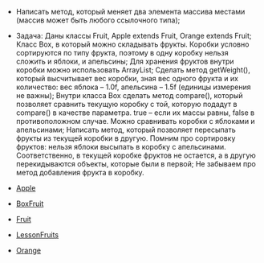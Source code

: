 - Написать метод, который меняет два элемента массива местами (массив может быть любого ссылочного типа);
- Задача:
Даны классы Fruit, Apple extends Fruit, Orange extends Fruit;
Класс Box, в который можно складывать фрукты. Коробки условно сортируются по типу фрукта, поэтому в одну коробку нельзя сложить и яблоки, и апельсины;
Для хранения фруктов внутри коробки можно использовать ArrayList;
Сделать метод getWeight(), который высчитывает вес коробки, зная вес одного фрукта и их количество: вес яблока – 1.0f, апельсина – 1.5f (единицы измерения не важны);
Внутри класса Box сделать метод compare(), который позволяет сравнить текущую коробку с той, которую подадут в compare() в качестве параметра. true – если их массы равны, false в противоположном случае. Можно сравнивать коробки с яблоками и апельсинами;
Написать метод, который позволяет пересыпать фрукты из текущей коробки в другую. Помним про сортировку фруктов: нельзя яблоки высыпать в коробку с апельсинами. Соответственно, в текущей коробке фруктов не остается, а в другую перекидываются объекты, которые были в первой;
Не забываем про метод добавления фрукта в коробку.

- [Apple](https://github.com/Mybono/JavaCore_for_QC/blob/Mybono-lesson3/Apple)
- [BoxFruit](https://github.com/Mybono/JavaCore_for_QC/blob/Mybono-lesson3/BoxFruit)
- [Fruit](https://github.com/Mybono/JavaCore_for_QC/blob/Mybono-lesson3/Fruit)
- [LessonFruits](https://github.com/Mybono/JavaCore_for_QC/blob/Mybono-lesson3/LessonFruits)
- [Orange](https://github.com/Mybono/JavaCore_for_QC/blob/Mybono-lesson3/Orange)

